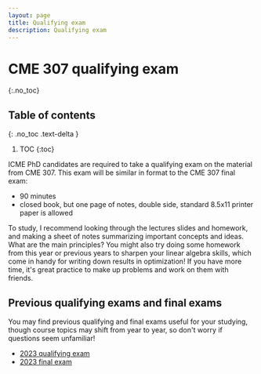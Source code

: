 ```yaml
---
layout: page
title: Qualifying exam
description: Qualifying exam
---
```


# CME 307 qualifying exam
{:.no_toc}

## Table of contents
{: .no_toc .text-delta }

1. TOC
{:toc}

ICME PhD candidates are required to take a qualifying exam on the material from CME 307. This exam will be similar in format to the CME 307 final exam: 

- 90 minutes
- closed book, but one page of notes, double side, standard 8.5x11 printer paper is allowed

To study, I recommend looking through the lectures slides and homework, and making a sheet of notes summarizing important concepts and ideas. What are the main principles? You might also try doing some homework from this year or previous years to sharpen your linear algebra skills, which come in handy for writing down results in optimization! If you have more time, it's great practice to make up problems and work on them with friends.

## Previous qualifying exams and final exams

You may find previous qualifying and final exams useful for your studying, though course topics may shift from year to year, so don't worry if questions seem unfamiliar!

- [2023 qualifying exam](homework/2023-CME307-qual.pdf)
- [2023 final exam](homework/2023-CME307-final.pdf)